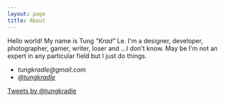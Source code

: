 ```yaml
---
layout: page
title: About
---
```


<p>Hello world! My name is Tung <em>"Krad"</em> Le. I'm a designer, developer, photographer, gamer, writer, loser and ...I don't know. May be I'm not an expert in any particular field but I just do things.</p>
<ul>
  <li><i class="fa fa-envelope"></i> <em>tungkradle@gmail.com</em></li>
  <li><i class="fa fa-twitter"></i> <a href="https://twitter.com/tungkradle"><em>@tungkradle</em></a></li>
</ul>
<a class="twitter-timeline" href="https://twitter.com/tungkradle" data-widget-id="704334341619384320">Tweets by @tungkradle</a>
<script>!function(d,s,id){var js,fjs=d.getElementsByTagName(s)[0],p=/^http:/.test(d.location)?'http':'https';if(!d.getElementById(id)){js=d.createElement(s);js.id=id;js.src=p+"://platform.twitter.com/widgets.js";fjs.parentNode.insertBefore(js,fjs);}}(document,"script","twitter-wjs");</script>
